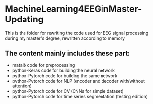 # MachineLearning4EEGinMaster-Updating
This is the folder for rewriting the code used for EEG signal processing during my master's degree, rewritten according to memory

## The content mainly includes these part:
* matalb code for preprocessing
* python-Keras code for building the neural network
* python-Pytorch code for building the same network
* python-Pytorch code for NLP (encoder and decoder with/without attention)
* python-Pytorch code for CV (CNNs for simple dataset)
* python-Pytorch code for time series segmentation (testing edition)
